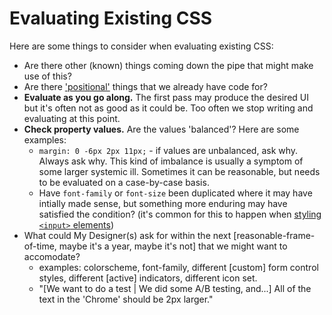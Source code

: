 # Evaluating Existing CSS

Here are some things to consider when evaluating existing CSS:

* Are there other (known) things coming down the pipe that might make use of this?
* Are there ['positional'](css-positionality.md) things that we already have code for?
* **Evaluate as you go along.** The first pass may produce the desired UI but it's often not as good as it could be. Too often we stop writing and evaluating at this point.
* **Check property values.** Are the values 'balanced'? Here are some examples:
  * `margin: 0 -6px 2px 11px;` - if values are unbalanced, ask why. Always ask why.
    This kind of imbalance is usually a symptom of some larger systemic ill.
    Sometimes it can be reasonable, but needs to be evaluated on a case-by-case basis.
  * Have `font-family` or `font-size` been duplicated where it may have intially made sense, but something more enduring may have satisfied the condition? (it's common for this to happen when [styling `<input>` elements](on-input-styles.md))
* What could My Designer(s) ask for within the next [reasonable-frame-of-time, maybe it's a year, maybe it's not] that we might want to accomodate?
  * examples: colorscheme, font-family, different [custom] form control styles, different [active] indicators, different icon set.
  * "[We want to do a test | We did some A/B testing, and...] All of the text in the 'Chrome' should be 2px larger."

